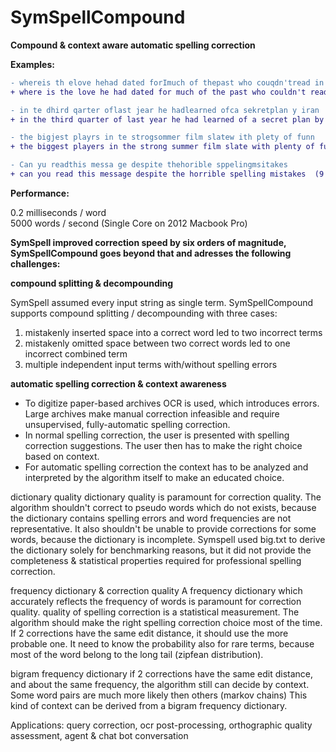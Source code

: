 # SymSpellCompound
__Compound &amp; context aware automatic spelling correction__

__Examples:__

```diff
- whereis th elove hehad dated forImuch of thepast who couqdn'tread in sixthgrade and ins pired him
+ where is the love he had dated for much of the past who couldn't read in sixth grade and inspired him  (9 edits)

- in te dhird qarter oflast jear he hadlearned ofca sekretplan y iran
+ in the third quarter of last year he had learned of a secret plan by iran  (10 edits)

- the bigjest playrs in te strogsommer film slatew ith plety of funn
+ the biggest players in the strong summer film slate with plenty of fun  (9 edits)

- Can yu readthis messa ge despite thehorible sppelingmsitakes
+ can you read this message despite the horrible spelling mistakes  (9 edits)
```

__Performance:__

0.2 milliseconds / word  
5000 words / second  (Single Core on 2012 Macbook Pro)


__SymSpell improved correction speed by six orders of magnitude, 
SymSpellCompound goes beyond that and adresses the following challenges:__

__compound splitting & decompounding__

SymSpell assumed every input string as single term. SymSpellCompound supports compound splitting / decompounding with three cases:
1. mistakenly inserted space into a correct word led to two incorrect terms 
2. mistakenly omitted space between two correct words led to one incorrect combined term
3. multiple independent input terms with/without spelling errors

__automatic spelling correction & context awareness__

* To digitize paper-based archives OCR is used, which introduces errors. Large archives make manual correction infeasible and require unsupervised, fully-automatic spelling correction. 
* In normal spelling correction, the user is presented with spelling correction suggestions. The user then has to make the right choice based on context.
* For automatic spelling correction the context has to be analyzed and interpreted by the algorithm itself to make an educated choice.

dictionary quality
	dictionary quality is paramount for correction quality. 
	The algorithm shouldn't correct to pseudo words which do not exists, because the dictionary contains spelling errors and word frequencies are not representative.
	It also shouldn't be unable to provide corrections for some words, because the dictionary is incomplete.
	Symspell used big.txt to derive the dictionary solely for benchmarking reasons, but it did not provide the completeness & statistical properties required for professional spelling correction.

frequency dictionary & correction quality
	A frequency dictionary which accurately reflects the frequency of words is paramount for correction quality. 
	quality of spelling correction is a statistical measurement. The algorithm should make the right spelling correction choice most of the time.
	If 2 corrections have the same edit distance, it should use the more probable one. 
	It need to know the probability also for rare terms, because most of the word belong to the long tail (zipfean distribution).  
	
bigram frequency dictionary
	if 2 corrections have the same edit distance, and about the same frequency, the algorithm still can decide by context. Some word pairs are much more likely then others (markov chains)
	This kind of context can be derived from a bigram frequency dictionary.

Applications: 
	query correction, ocr post-processing, orthographic quality assessment, agent & chat bot conversation
